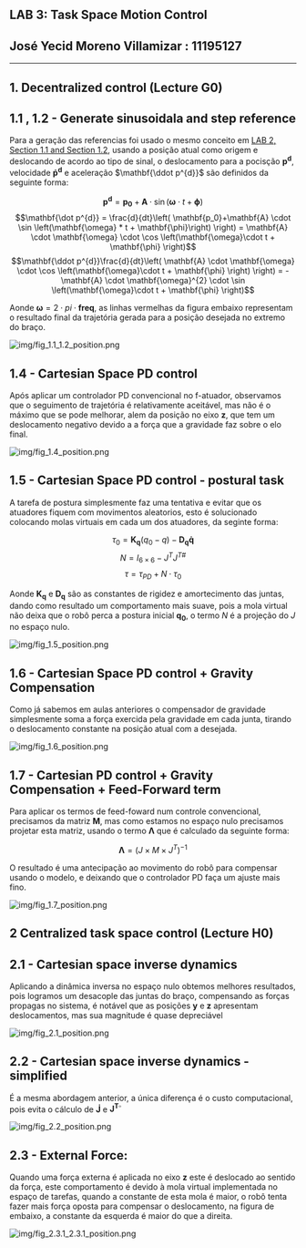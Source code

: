 ## LAB 3: Task Space Motion Control
## José Yecid Moreno Villamizar : 11195127

---

## **1. Decentralized control (Lecture G0)**
## 1.1 , 1.2 - Generate sinusoidala and step reference 

Para a geração das referencias foi usado o mesmo conceito em [LAB 2, Section 1.1 and Section 1.2](../Relatorio%202/README.md), usando a posição atual como origem e deslocando de acordo ao tipo de sinal, o deslocamento para a pocisção $\mathbf{p^{d}}$, velocidade $\mathbf{\dot p^{d}}$ e aceleração $\mathbf{\ddot p^{d}}$ são definidos da seguinte forma:

$$\mathbf{p^{d}} =  \mathbf{p_0}+ \mathbf{A} \cdot \sin\left( \mathbf{\omega} \cdot t + \mathbf{\phi}\right)$$
$$\mathbf{\dot p^{d}} = \frac{d}{dt}\left(
    \mathbf{p_0}+\mathbf{A} \cdot \sin \left(\mathbf{\omega} * t  + \mathbf{\phi}\right)
    \right) = 
\mathbf{A} \cdot \mathbf{\omega} \cdot  \cos \left(\mathbf{\omega}\cdot t + \mathbf{\phi} \right)$$
$$\mathbf{\ddot p^{d}}\frac{d}{dt}\left(
    \mathbf{A} \cdot \mathbf{\omega} \cdot  \cos \left(\mathbf{\omega}\cdot t  + \mathbf{\phi} \right)
    \right) = 
-\mathbf{A} \cdot \mathbf{\omega}^{2} \cdot  \sin \left(\mathbf{\omega}\cdot t  + \mathbf{\phi} \right)$$

Aonde $\mathbf{\omega} = 2 \cdot pi \cdot \mathbf{freq}$, as linhas vermelhas da figura embaixo representam o resultado final da trajetória gerada para a posição desejada no extremo do braço.

![img/fig_1.1_1.2_position.png](img/fig_1.1_1.2_position.png)

## 1.4 - Cartesian Space PD control

Após aplicar um controlador PD convencional no f-atuador, observamos que o seguimento de trajetória é relativamente aceitável, mas não é o máximo que se pode melhorar, alem da posição no eixo **z**, que tem um deslocamento negativo devido a a força que a gravidade faz sobre o elo final.

![img/fig_1.4_position.png](img/fig_1.4_position.png)

## 1.5 - Cartesian Space PD control - postural task

A tarefa de postura simplesmente faz uma tentativa e evitar que os atuadores fiquem com movimentos aleatorios, esto é solucionado colocando molas virtuais em cada um dos atuadores, da seginte forma:

$$\tau_0 = \mathbf{K_q}(q_0-q) - \mathbf{D_q \dot q}$$
$$N = I_{6 \times 6} - J^{T} J^{T\#}$$
$$\tau = \tau_{PD} + N\cdot \tau_0$$

Aonde $\mathbf{K_q}$ e $\mathbf{D_q}$ são as constantes de rigidez e amortecimento das juntas, dando como resultado um comportamento mais suave, pois a mola virtual não deixa que o robô perca a postura inicial $\mathbf{q_0}$, o termo $N$ é a projeção do $J$ no espaço nulo.

![img/fig_1.5_position.png](img/fig_1.5_position.png)

## 1.6 - Cartesian Space PD control + Gravity Compensation

Como já sabemos em aulas anteriores o compensador de gravidade simplesmente soma a força exercida pela gravidade em cada junta, tirando o deslocamento constante na posição atual com a desejada.

![img/fig_1.6_position.png](img/fig_1.6_position.png)

## 1.7 - Cartesian PD control + Gravity Compensation + Feed-Forward term

Para aplicar os termos de feed-foward num controle convencional, precisamos da matriz $\mathbf{M}$, mas como estamos no espaço nulo precisamos projetar esta matriz, usando o termo $\mathbf{\Lambda}$ que é calculado da seguinte forma:

$$\mathbf{\Lambda} = (J \times M \times J^{T})^{-1}$$

O resultado é uma antecipação ao movimento do robô para compensar usando o modelo, e deixando que o controlador PD faça um ajuste mais fino.

![img/fig_1.7_position.png](img/fig_1.7_position.png)

## **2 Centralized task space control (Lecture H0)**

## 2.1 - Cartesian space inverse dynamics

Aplicando a dinâmica inversa no espaço nulo obtemos melhores resultados, pois logramos um desacople das juntas do braço, compensando as forças propagas no sistema, é notável que as posições **y** e **z** apresentam deslocamentos, mas sua magnitude é quase depreciável

![img/fig_2.1_position.png](img/fig_2.1_position.png)

## 2.2 - Cartesian space inverse dynamics - simplified

É a mesma abordagem anterior, a única diferença é o custo computacional, pois evita o cálculo de $\mathbf{\dot J}$ e $\mathbf{J^{T\square}}$

![img/fig_2.2_position.png](img/fig_2.2_position.png)

## 2.3 - External Force: 
Quando uma força externa é aplicada no eixo **z** este é deslocado ao sentido da força, este comportamento é devido à mola virtual implementada no espaço de tarefas, quando a constante de esta mola é maior, o robô tenta fazer mais força oposta para compensar o deslocamento, na figura de embaixo, a constante da esquerda é maior do que a direita.

![img/fig_2.3.1_2.3.1_position.png](img/fig_2.3.1_2.3.1_position.png)
